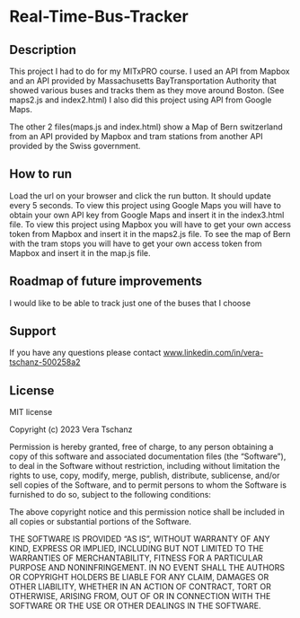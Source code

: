 # Real-Time-Bus-Tracker

## Description

This project I had to do for my MITxPRO course. I used an API from  Mapbox and an API provided by Massachusetts BayTransportation Authority that showed various buses and tracks them as they move around Boston. (See maps2.js and index2.html) I also did this project using API from Google Maps. 


The other 2 files(maps.js and index.html) show a Map of Bern switzerland from an API provided by Mapbox and tram stations from another API provided by the Swiss government.


## How to run

Load the url on your browser and click the run button. It should update every 5 seconds. To view this project using Google Maps you will have to obtain your own API key from Google Maps and insert it in the index3.html file. To view this project using Mapbox you will have to get your own access token from Mapbox and insert it in the maps2.js file.
To see the map of Bern with the tram stops you will have to get your own access token from Mapbox and insert it in the map.js file.

## Roadmap of future improvements 

I would like to be able to track just one of the buses that I choose

## Support

If you have any questions please contact www.linkedin.com/in/vera-tschanz-500258a2

## License

MIT license

Copyright (c) 2023 Vera Tschanz

Permission is hereby granted, free of charge, to any person obtaining a copy of this software and associated documentation files (the “Software”), to deal in the Software without restriction, including without limitation the rights to use, copy, modify, merge, publish, distribute, sublicense, and/or sell copies of the Software, and to permit persons to whom the Software is furnished to do so, subject to the following conditions:

The above copyright notice and this permission notice shall be included in all copies or substantial portions of the Software.

THE SOFTWARE IS PROVIDED “AS IS”, WITHOUT WARRANTY OF ANY KIND, EXPRESS OR IMPLIED, INCLUDING BUT NOT LIMITED TO THE WARRANTIES OF MERCHANTABILITY, FITNESS FOR A PARTICULAR PURPOSE AND NONINFRINGEMENT. IN NO EVENT SHALL THE AUTHORS OR COPYRIGHT HOLDERS BE LIABLE FOR ANY CLAIM, DAMAGES OR OTHER LIABILITY, WHETHER IN AN ACTION OF CONTRACT, TORT OR OTHERWISE, ARISING FROM, OUT OF OR IN CONNECTION WITH THE SOFTWARE OR THE USE OR OTHER DEALINGS IN THE SOFTWARE.


